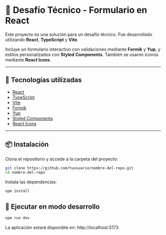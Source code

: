 # 🧪 Desafío Técnico - Formulario en React

Este proyecto es una solución para un desafío técnico. Fue desarrollado utilizando **React**, **TypeScript** y **Vite**.

Incluye un formulario interactivo con validaciones mediante **Formik** y **Yup**, y estilos personalizados con **Styled Components**. También se usaron íconos mediante **React Icons**.

---

## 🚀 Tecnologías utilizadas

- [React](https://reactjs.org/)
- [TypeScript](https://www.typescriptlang.org/)
- [Vite](https://vitejs.dev/)
- [Formik](https://formik.org/)
- [Yup](https://github.com/jquense/yup)
- [Styled Components](https://styled-components.com/)
- [React Icons](https://react-icons.github.io/react-icons)

---

## 📦 Instalación

Clona el repositorio y accede a la carpeta del proyecto:

```bash
git clone https://github.com/tuusuario/nombre-del-repo.git
cd nombre-del-repo
```

Instala las dependencias:

```bash
npm install
```

## 🚀 Ejecutar en modo desarrollo

```bash
npm run dev
```

La aplicación estará disponible en: http://localhost:5173
